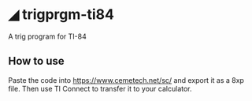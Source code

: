 # ◢ trigprgm-ti84
A trig program for TI-84 
## How to use
Paste the code into https://www.cemetech.net/sc/ and export it as a 8xp file. Then use TI Connect to transfer it to your calculator.
